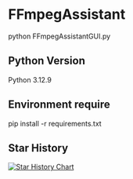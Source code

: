 # FFmpegAssistant
python FFmpegAssistantGUI.py
## Python Version
Python 3.12.9
## Environment require
pip install -r requirements.txt
## Star History

[![Star History Chart](https://api.star-history.com/svg?repos=Dr1mH4X/FFmpegAssistant&type=Date)](https://www.star-history.com/#Dr1mH4X/FFmpegAssistant&Date)
